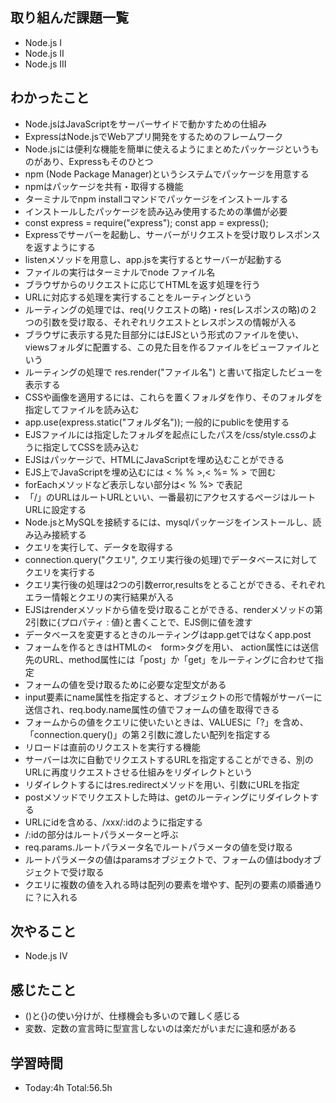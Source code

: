 ## 取り組んだ課題一覧
- Node.js I
- Node.js II
- Node.js III
## わかったこと
- Node.jsはJavaScriptをサーバーサイドで動かすための仕組み
- ExpressはNode.jsでWebアプリ開発をするためのフレームワーク
- Node.jsには便利な機能を簡単に使えるようにまとめたパッケージというものがあり、Expressもそのひとつ
- npm (Node Package Manager)というシステムでパッケージを用意する
- npmはパッケージを共有・取得する機能
- ターミナルでnpm installコマンドでパッケージをインストールする
- インストールしたパッケージを読み込み使用するための準備が必要
- const express = require("express"); const app = express();
- Expressでサーバーを起動し、サーバーがリクエストを受け取りレスポンスを返すようにする
- listenメソッドを用意し、app.jsを実行するとサーバーが起動する
- ファイルの実行はターミナルでnode ファイル名
- ブラウザからのリクエストに応じてHTMLを返す処理を行う
- URLに対応する処理を実行することをルーティングという
- ルーティングの処理では、req(リクエストの略)・res(レスポンスの略)の２つの引数を受け取る、それぞれリクエストとレスポンスの情報が入る
- ブラウザに表示する見た目部分にはEJSという形式のファイルを使い、viewsフォルダに配置する、この見た目を作るファイルをビューファイルという
- ルーティングの処理で res.render("ファイル名") と書いて指定したビューを表示する
- CSSや画像を適用するには、これらを置くフォルダを作り、そのフォルダを指定してファイルを読み込む
- app.use(express.static("フォルダ名")); 一般的にpublicを使用する
- EJSファイルには指定したフォルダを起点にしたパスを/css/style.cssのように指定してCSSを読み込む
- EJSはパッケージで、HTMLにJavaScriptを埋め込むことができる
- EJS上でJavaScriptを埋め込むには < % % >,< %= % > で囲む
- forEachメソッドなど表示しない部分は< % %> で表記
- 「/」のURLはルートURLといい、一番最初にアクセスするページはルートURLに設定する
- Node.jsとMySQLを接続するには、mysqlパッケージをインストールし、読み込み接続する
- クエリを実行して、データを取得する
- connection.query("クエリ", クエリ実行後の処理)でデータベースに対してクエリを実行する
- クエリ実行後の処理は2つの引数error,resultsをとることができる、それぞれエラー情報とクエリの実行結果が入る
- EJSはrenderメソッドから値を受け取ることができる、renderメソッドの第2引数に{プロパティ : 値}と書くことで、EJS側に値を渡す
- データベースを変更するときのルーティングはapp.getではなくapp.post
- フォームを作るときはHTMLの<　form>タグを用い、 action属性には送信先のURL、method属性には「post」か「get」をルーティングに合わせて指定
- フォームの値を受け取るために必要な定型文がある
- input要素にname属性を指定すると、オブジェクトの形で情報がサーバーに送信され、req.body.name属性の値でフォームの値を取得できる
- フォームからの値をクエリに使いたいときは、VALUESに「?」を含め、「connection.query()」の第２引数に渡したい配列を指定する
- リロードは直前のリクエストを実行する機能
- サーバーは次に自動でリクエストするURLを指定することができる、別のURLに再度リクエストさせる仕組みをリダイレクトという
- リダイレクトするにはres.redirectメソッドを用い、引数にURLを指定
- postメソッドでリクエストした時は、getのルーティングにリダイレクトする
- URLにidを含める、/xxx/:idのように指定する
- /:idの部分はルートパラメーターと呼ぶ
- req.params.ルートパラメータ名でルートパラメータの値を受け取る
- ルートパラメータの値はparamsオブジェクトで、フォームの値はbodyオブジェクトで受け取る
- クエリに複数の値を入れる時は配列の要素を増やす、配列の要素の順番通りに？に入れる
## 次やること
- Node.js IV
## 感じたこと
- ()と{}の使い分けが、仕様機会も多いので難しく感じる
- 変数、定数の宣言時に型宣言しないのは楽だがいまだに違和感がある
## 学習時間
- Today:4h Total:56.5h
